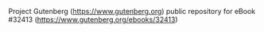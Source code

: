 Project Gutenberg (https://www.gutenberg.org) public repository for eBook #32413 (https://www.gutenberg.org/ebooks/32413)
